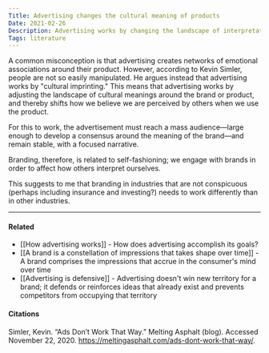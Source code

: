 ```yaml
---
Title: Advertising changes the cultural meaning of products
Date: 2021-02-26
Description: Advertising works by changing the landscape of interpretations and meanings that accrue to a brand or product, thereby shifting how we believe others perceive us when we use it.
Tags: literature
---
```


A common misconception is that advertising creates networks of emotional associations around their product. However, according to Kevin Simler, people are not so easily manipulated. He argues instead that advertising works by "cultural imprinting." This means that advertising works by adjusting the landscape of cultural meanings around the brand or product, and thereby shifts how we believe we are perceived by others when we use the product. 

For this to work, the advertisement must reach a mass audience—large enough to develop a consensus around the meaning of the brand—and remain stable, with a focused narrative. 

Branding, therefore, is related to self-fashioning; we engage with brands in order to affect how others interpret ourselves. 

This suggests to me that branding in industries that are not conspicuous (perhaps including insurance and investing?) needs to work differently than in other industries. 


---
#### Related
- [[How advertising works]] - How does advertising accomplish its goals?
- [[A brand is a constellation of impressions that takes shape over time]] - A brand comprises the impressions that accrue in the consumer's mind over time
- [[Advertising is defensive]] - Advertising doesn't win new territory for a brand; it defends or reinforces ideas that already exist and prevents competitors from occupying that territory

#### Citations
Simler, Kevin. “Ads Don’t Work That Way.” Melting Asphalt (blog). Accessed November 22, 2020. https://meltingasphalt.com/ads-dont-work-that-way/.
